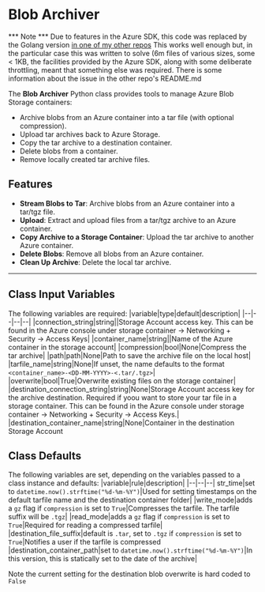 # Blob Archiver
*** Note ***
Due to features in the Azure SDK, this code was replaced by the Golang version [in one of my other repos](https://github.com/mumbley/asma-async)
This works well enough but, in the particular case this was written to solve (6m files of various sizes, some < 1KB, the facilities provided by the Azure SDK, along with some deliberate throttling, meant that something else was required. There is some information about the issue in the other repo's README.md

The **Blob Archiver** Python class provides tools to manage Azure Blob Storage containers:
- Archive blobs from an Azure container into a tar file (with optional compression).
- Upload tar archives back to Azure Storage.
- Copy the tar archive to a destination container.
- Delete blobs from a container.
- Remove locally created tar archive files.
## Features

-  **Stream Blobs to Tar**: Archive blobs from an Azure container into a tar/tgz file.
-  **Upload**: Extract and upload files from a tar/tgz archive to an Azure container.
-  **Copy Archive to a Storage Container**: Upload the tar archive to another Azure container.
-  **Delete Blobs**: Remove all blobs from an Azure container.
-  **Clean Up Archive**: Delete the local tar archive.
---
## Class Input Variables
The following variables are required:
|variable|type|default|description|
|--|--|--|--|
|connection_string|string||Storage Account access key. This can be found in the Azure console under storage container -> Networking + Security -> Access Keys|
|container_name|string||Name of the Azure container in the storage account|
|compression|bool|None|Compress the tar archive|
|path|path|None|Path to save the archive file on the local host|
|tarfile_name|string|None|If unset, the name defaults to the format `<container_name>-<DD-MM-YYYY>-<.tar/.tgz>`|
 |overwrite|bool|True|Overwrite existing files on the storage container|
 |destination_connection_string|string|None|Storage Account access key for the archive destination. Required if yoou want to store your tar file in a storage container. This can be found in the Azure console under storage container -> Networking + Security -> Access Keys.|
|destination_container_name|string|None|Container in the destination Storage Account

## Class Defaults
The following variables are set, depending on the variables passed to a class instance and defaults:
|variable|rule|description|
|--|--|--|
str_time|set to `datetime.now().strftime("%d-%m-%Y")`|Used for setting timestamps on the default tarfile name and the destination container folder|
|write_mode|adds a `gz` flag if `compression` is set to `True`|Compresses the tarfile. The tarfile suffix will be `.tgz`|
|read_mode|adds a `gz` flag if `compression` is set to `True`|Required for reading a compressed tarfile|
|destination_file_suffix|default is `.tar`, set to `.tgz` if `compression` is set to `True`|Notifies a user if the tarfile is compressed
|destination_container_path|set to `datetime.now().strftime("%d-%m-%Y")`|In this version, this is statically set to the date of the archive|

Note the current setting for the destination blob overwrite is hard coded to `False`
